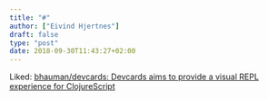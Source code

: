 ```yaml
---
title: "#"
author: ["Eivind Hjertnes"]
draft: false
type: "post"
date: 2018-09-30T11:43:27+02:00
---
```


Liked: [bhauman/devcards: Devcards
aims to provide a visual REPL experience for ClojureScript](https://github.com/bhauman/devcards)
